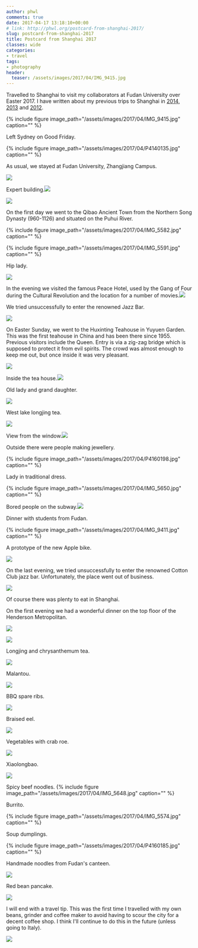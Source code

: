 ```yaml
---
author: phwl
comments: true
date: 2017-04-17 13:18:10+00:00
# link: http://phwl.org/postcard-from-shanghai-2017/
slug: postcard-from-shanghai-2017
title: Postcard from Shanghai 2017
classes: wide
categories:
- travel
tags:
- photography
header:
  teaser: /assets/images/2017/04/IMG_9415.jpg
---
```


Travelled to Shanghai to visit my collaborators at Fudan University over Easter 2017. I have written about my previous trips to Shanghai in [2014](http://phwl.org/london-shanghai-and-hong-kong-2014/), [2013](http://phwl.org/shanghai-april-2013/) and [2012](http://phwl.org/postcard-from-shanghai/).

{% include figure image_path="/assets/images/2017/04/IMG_9415.jpg" caption="" %}

<!-- more -->

Left Sydney on Good Friday.

{% include figure image_path="/assets/images/2017/04/P4140135.jpg" caption="" %}

As usual, we stayed at Fudan University, Zhangjiang Campus.

![](/assets/images/2017/04/IMG_5653.jpg)

Expert building.![](/assets/images/2017/04/IMG_5571.jpg)

![](/assets/images/2017/04/P4150183.jpg)

On the first day we went to the Qibao Ancient Town from the Northern Song Dynasty (960-1126) and situated on the Puhui River.

{% include figure image_path="/assets/images/2017/04/IMG_5582.jpg" caption="" %}

{% include figure image_path="/assets/images/2017/04/IMG_5591.jpg" caption="" %}

Hip lady.

![](/assets/images/2017/04/P4150158.jpg)

In the evening we visited the famous Peace Hotel, used by the Gang of Four during the Cultural Revolution and the location for a number of movies.![](/assets/images/2017/04/P4150164.jpg)

We tried unsuccessfully to enter the renowned Jazz Bar.

![](/assets/images/2017/04/P4150171.jpg)

On Easter Sunday, we went to the Huxinting Teahouse in Yuyuen Garden. This was the first teahouse in China and has been there since 1955. Previous visitors include the Queen. Entry is via a zig-zag bridge which is supposed to protect it from evil spirits. The crowd was almost enough to keep me out, but once inside it was very pleasant.

![](/assets/images/2017/04/P4160188.jpg)

Inside the tea house.![](/assets/images/2017/04/P4160190.jpg)

Old lady and grand daughter.

![](/assets/images/2017/04/IMG_5641.jpg)

West lake longjing tea.

![](/assets/images/2017/04/IMG_5640.jpg)

View from the window.![](/assets/images/2017/04/P4160192.jpg)

Outside there were people making jewellery.

{% include figure image_path="/assets/images/2017/04/P4160198.jpg" caption="" %}

Lady in traditional dress.

{% include figure image_path="/assets/images/2017/04/IMG_5650.jpg" caption="" %}

Bored people on the subway.![](/assets/images/2017/04/IMG_5608.jpg)

Dinner with students from Fudan.

{% include figure image_path="/assets/images/2017/04/IMG_9411.jpg" caption="" %}

A prototype of the new Apple bike.

![](/assets/images/2017/04/IMG_5668.jpg)

On the last evening, we tried unsuccessfully to enter the renowned Cotton Club jazz bar. Unfortunately, the place went out of business.

![](/assets/images/2017/04/IMG_5672.jpg)

Of course there was plenty to eat in Shanghai.

On the first evening we had a wonderful dinner on the top floor of the Henderson Metropolitan.

![](/assets/images/2017/04/IMG_5651.jpg)

![](/assets/images/2017/04/IMG_5622.jpg)

Longjing and chrysanthemum tea.

![](/assets/images/2017/04/IMG_5612.jpg)

Malantou.

![](/assets/images/2017/04/IMG_5613.jpg)

BBQ spare ribs.

![](/assets/images/2017/04/IMG_5617.jpg)

Braised eel.

![](/assets/images/2017/04/IMG_5620.jpg)

Vegetables with crab roe.

![](/assets/images/2017/04/IMG_5618.jpg)

Xiaolongbao.

![](/assets/images/2017/04/IMG_5614.jpg)

Spicy beef noodles.
{% include figure image_path="/assets/images/2017/04/IMG_5648.jpg" caption="" %}

Burrito.

{% include figure image_path="/assets/images/2017/04/IMG_5574.jpg" caption="" %}

Soup dumplings.

{% include figure image_path="/assets/images/2017/04/P4160185.jpg" caption="" %}

Handmade noodles from Fudan's canteen.

![](/assets/images/2017/04/IMG_5655.jpg)

Red bean pancake.

![](/assets/images/2017/04/IMG_5669.jpg)

I will end with a travel tip. This was the first time I travelled with my own beans, grinder and coffee maker to avoid having to scour the city for a decent coffee shop. I think I'll continue to do this in the future (unless going to Italy).

![](/assets/images/2017/04/IMG_5631.jpg)
